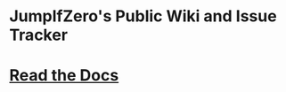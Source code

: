 # JumpIfZero's Public Wiki and Issue Tracker

<!-- NOTE: This link MUST be the same as the global 'repository' in ./_config.yaml -->

# [Read the Docs](https://jumpifzero.github.io/public-wiki-and-bugs/)

